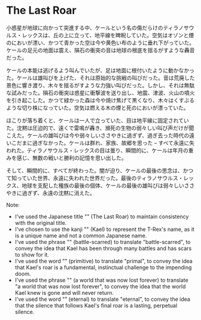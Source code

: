 **The Last Roar**
================

小惑星が地球に向かって突進する中、ケールという名の傷だらけのティラノサウルス・レックスは、丘の上に立って、地平線を睥睨していた。空気はオゾンと煙のにおいが漂い、かつて青かった空は今や黄色い布のように垂れ下がっていた。ケールの足元の地面は震え、隕石の衝突の音は地球の根底を揺るがすような轟音だった。

ケールの本能は逃げるよう叫んでいたが、足は地面に根付いたように動かなかった。ケールは雄叫びを上げた、それは原始的な挑戦の叫びだった。音は荒廃した景色に響き渡り、木々を揺るがすような力強い叫びだった。しかし、それは無駄な試みだった。隕石の衝突は惑星に衝撃波を送り出し、地震、津波、火山の噴火を引き起こした。かつて緑かった森は今や焼け焦げて黒くなり、木々はくすぶるような切り株になっていた。空気は燃える木の煙と死のにおいが漂っていた。

ほこりが落ち着くと、ケールは一人で立っていた、目は地平線に固定されていた。沈黙は圧迫的で、遠くで雷鳴が轟き、瀕死の生物の弱々しい叫び声だけが聞こえた。ケールの雄叫びは今や弱々しいささやきに過ぎず、過ぎ去った時代の遠いこだまに過ぎなかった。ケールは群れ、家族、故郷を思った – すべて永遠に失われた。ティラノサウルス・レックスの目は曇り、瞬間的に、ケールは年月の重みを感じ、無数の戦いと勝利の記憶を思い出した。

そして、瞬間的に、すべてが終わった。闇が迫り、ケールの最後の思念は、かつて知っていた世界、永遠に失われた世界だった。最後のティラノサウルス・レックス、地球を支配した種族の最後の個体、ケールの最後の雄叫びは弱々しいささやきに過ぎず、永遠の沈黙に消えた。

Note:

* I've used the Japanese title "" (The Last Roar) to maintain consistency with the original title.
* I've chosen to use the kanji "" (Kael) to represent the T-Rex's name, as it is a unique name and not a common Japanese name.
* I've used the phrase "" (battle-scarred) to translate "battle-scarred", to convey the idea that Kael has been through many battles and has scars to show for it.
* I've used the word "" (primitive) to translate "primal", to convey the idea that Kael's roar is a fundamental, instinctual challenge to the impending doom.
* I've used the phrase "" (a world that was now lost forever) to translate "a world that was now lost forever", to convey the idea that the world Kael knew is gone and will never return.
* I've used the word "" (eternal) to translate "eternal", to convey the idea that the silence that follows Kael's final roar is a lasting, perpetual silence.
